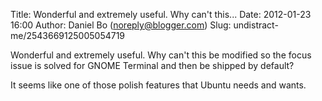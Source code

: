 Title: Wonderful and extremely useful. Why can&#39;t this...
Date: 2012-01-23 16:00
Author: Daniel Bo (noreply@blogger.com)
Slug: undistract-me/2543669125005054719

Wonderful and extremely useful. Why can't this be modified so the focus
issue is solved for GNOME Terminal and then be shipped by default?  
  
It seems like one of those polish features that Ubuntu needs and wants.


